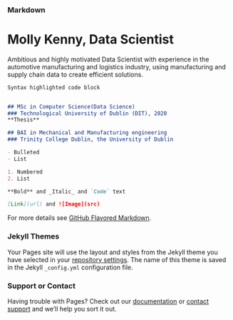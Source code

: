 ### Markdown
# Molly Kenny, Data Scientist

Ambitious and highly motivated Data Scientist with experience in the automotive manufacturing and logistics industry, using manufacturing and supply chain data to create efficient solutions.

```markdown
Syntax highlighted code block


## MSc in Computer Science(Data Science)
### Technological University of Dublin (DIT), 2020
**Thesis** 

## BAI in Mechanical and Manufacturing engineering
### Trinity College Dublin, the University of Dublin

- Bulleted
- List

1. Numbered
2. List

**Bold** and _Italic_ and `Code` text

[Link](url) and ![Image](src)
```

For more details see [GitHub Flavored Markdown](https://guides.github.com/features/mastering-markdown/).

### Jekyll Themes

Your Pages site will use the layout and styles from the Jekyll theme you have selected in your [repository settings](https://github.com/m-kenny/mkenny.github.io/settings/pages). The name of this theme is saved in the Jekyll `_config.yml` configuration file.

### Support or Contact

Having trouble with Pages? Check out our [documentation](https://docs.github.com/categories/github-pages-basics/) or [contact support](https://support.github.com/contact) and we’ll help you sort it out.
